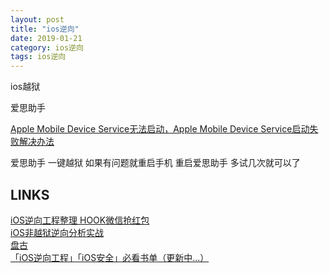 ```yaml
---
layout: post
title: "ios逆向"
date: 2019-01-21
category: ios逆向
tags: ios逆向
---
```


ios越狱

爱思助手

[Apple Mobile Device Service无法启动，Apple Mobile Device Service启动失败解决办法](https://www.i4.cn/news_detail_21549.html)  

爱思助手 一键越狱
如果有问题就重启手机 重启爱思助手 多试几次就可以了

## LINKS
[iOS逆向工程整理 HOOK微信抢红包](https://blog.csdn.net/mergerly/article/details/79258580)  
[iOS非越狱逆向分析实战](https://blog.csdn.net/tugele/article/details/81411384)  
[盘古](http://www.pangu.io/)  
[「iOS逆向工程」「iOS安全」必看书单（更新中...）](https://blog.csdn.net/feosun/article/details/72857328)  